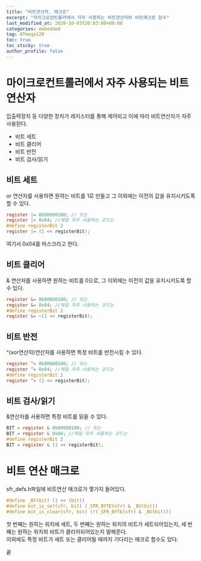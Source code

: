 ```yaml
---
title: "비트연산자, 매크로"
excerpt: "마이크로컨트롤러에서 자주 사용하는 비트연산자와 비트매크로 함수"
last_modified_at: 2020-10-03T20:03:00+09:00
categories: embedded
tag: ATmega128
toc: true
toc_sticky: true
author_profile: false
---
```

# 마이크로컨트롤러에서 자주 사용되는 비트연산자

입출력장치 등 다양한 장치가 레지스터를 통해 제어되고 이에 따라 비트연산자가 자주 사용된다.

* 비트 세트
* 비트 클리어
* 비트 반전
* 비트 검사/읽기

## 비트 세트

or 연산자를 사용하면 원하는 비트를 1로 만들고 그 이외에는 이전의 값을 유지시키도록 할 수 있다.

```  c
register |= 0b00000100; // 또는
register |= 0x04; //제일 자주 사용하는 코드는
#define registerBit 2
register |= (1 << registerBit);
```

여기서 0x04를 마스크라고 한다.

## 비트 클리어

& 연산자를 사용하면 원하는 비트를 0으로, 그 이외에는 이전의 값을 유지시키도록 할 수 있다.

``` c
register &= 0b00000100; // 또는
register &= 0x04; //제일 자주 사용하는 코드는
#define registerBit 2
register &= ~(1 << registerBit);
```

## 비트 반전

^(xor연산자)연산자를 사용하면 특정 비트를 반전시킬 수 있다.

``` c
register ^= 0b00000100; // 또는
register ^= 0x04; //제일 자주 사용하는 코드는
#define registerBit 2
register ^= (1 << registerBit);
```

## 비트 검사/읽기

&연산자를 사용하면 특정 비트를 읽을 수 있다.

``` c
BIT = register & 0b00000100; // 또는
BIT = register & 0x04; //제일 자주 사용하는 코드는
#define registerBit 2
BIT = register & (1 << registerBit);
```

# 비트 연산 매크로

sfr_defs.h파일에 비트연산 매크로가 몇가지 들어있다.

``` c
#define _BV(bit) (1 << (bit))
#define bit_is_set(sfr, bit) (_SFR_BYTE(sfr) & _BV(bit))
#define bit_is_clear(sfr, bit) (!(_SFR_BYTE(sfr) & _BV(bit)))
```

첫 번째는 원하는 위치에 세트,
두 번째는 원하는 위치의 비트가 세트되어있는지,
세 번째는 원하는 위치릐 비트가 클리어되어있는지 말해준다.  
이외에도 특정 비트가 세트 또는 클리어될 때까지 기다리는 매크로 함수도 있다.

끝